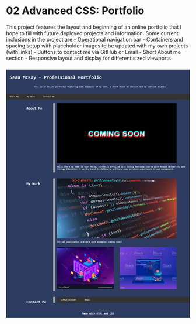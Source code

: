 # 02 Advanced CSS: Portfolio

This project features the layout and beginning of an online portfolio that I hope to fill with future deployed projects and information.
Some current inclusions in the project are
    - Operational navigation bar
    - Containers and spacing setup with placeholder images to be updated with my own projects (with links)
    - Buttons to contact me via GitHub or Email
    - Short About me section
    - Responsive layout and display for different sized viewports


![Website layout](./Assets/Portfolio-screenshot.png)


